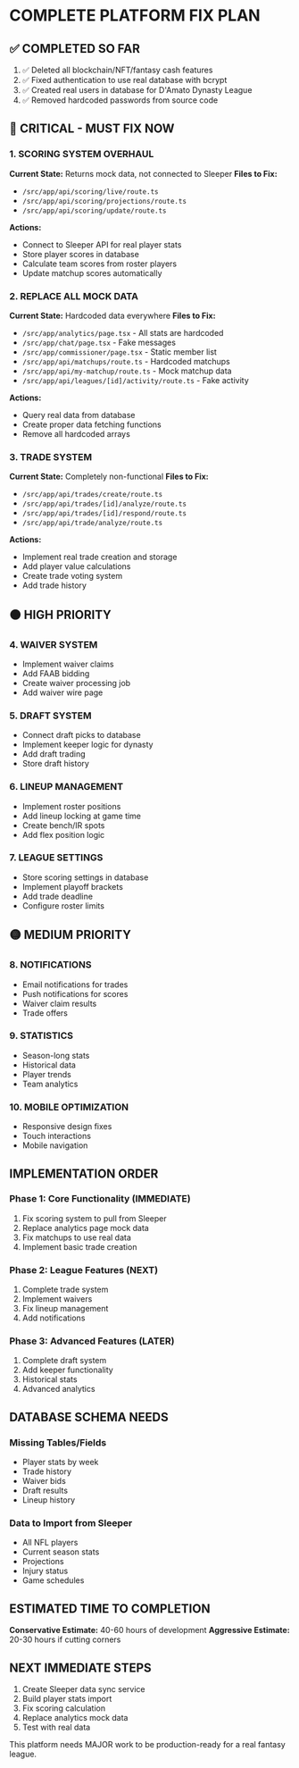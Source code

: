 # COMPLETE PLATFORM FIX PLAN

## ✅ COMPLETED SO FAR
1. ✅ Deleted all blockchain/NFT/fantasy cash features
2. ✅ Fixed authentication to use real database with bcrypt
3. ✅ Created real users in database for D'Amato Dynasty League
4. ✅ Removed hardcoded passwords from source code

## 🔴 CRITICAL - MUST FIX NOW

### 1. SCORING SYSTEM OVERHAUL
**Current State:** Returns mock data, not connected to Sleeper
**Files to Fix:**
- `/src/app/api/scoring/live/route.ts`
- `/src/app/api/scoring/projections/route.ts`
- `/src/app/api/scoring/update/route.ts`

**Actions:**
- Connect to Sleeper API for real player stats
- Store player scores in database
- Calculate team scores from roster players
- Update matchup scores automatically

### 2. REPLACE ALL MOCK DATA
**Current State:** Hardcoded data everywhere
**Files to Fix:**
- `/src/app/analytics/page.tsx` - All stats are hardcoded
- `/src/app/chat/page.tsx` - Fake messages
- `/src/app/commissioner/page.tsx` - Static member list
- `/src/app/api/matchups/route.ts` - Hardcoded matchups
- `/src/app/api/my-matchup/route.ts` - Mock matchup data
- `/src/app/api/leagues/[id]/activity/route.ts` - Fake activity

**Actions:**
- Query real data from database
- Create proper data fetching functions
- Remove all hardcoded arrays

### 3. TRADE SYSTEM
**Current State:** Completely non-functional
**Files to Fix:**
- `/src/app/api/trades/create/route.ts`
- `/src/app/api/trades/[id]/analyze/route.ts`
- `/src/app/api/trades/[id]/respond/route.ts`
- `/src/app/api/trade/analyze/route.ts`

**Actions:**
- Implement real trade creation and storage
- Add player value calculations
- Create trade voting system
- Add trade history

## 🟠 HIGH PRIORITY

### 4. WAIVER SYSTEM
- Implement waiver claims
- Add FAAB bidding
- Create waiver processing job
- Add waiver wire page

### 5. DRAFT SYSTEM
- Connect draft picks to database
- Implement keeper logic for dynasty
- Add draft trading
- Store draft history

### 6. LINEUP MANAGEMENT
- Implement roster positions
- Add lineup locking at game time
- Create bench/IR spots
- Add flex position logic

### 7. LEAGUE SETTINGS
- Store scoring settings in database
- Implement playoff brackets
- Add trade deadline
- Configure roster limits

## 🟡 MEDIUM PRIORITY

### 8. NOTIFICATIONS
- Email notifications for trades
- Push notifications for scores
- Waiver claim results
- Trade offers

### 9. STATISTICS
- Season-long stats
- Historical data
- Player trends
- Team analytics

### 10. MOBILE OPTIMIZATION
- Responsive design fixes
- Touch interactions
- Mobile navigation

## IMPLEMENTATION ORDER

### Phase 1: Core Functionality (IMMEDIATE)
1. Fix scoring system to pull from Sleeper
2. Replace analytics page mock data
3. Fix matchups to use real data
4. Implement basic trade creation

### Phase 2: League Features (NEXT)
1. Complete trade system
2. Implement waivers
3. Fix lineup management
4. Add notifications

### Phase 3: Advanced Features (LATER)
1. Complete draft system
2. Add keeper functionality
3. Historical stats
4. Advanced analytics

## DATABASE SCHEMA NEEDS

### Missing Tables/Fields
- Player stats by week
- Trade history
- Waiver bids
- Draft results
- Lineup history

### Data to Import from Sleeper
- All NFL players
- Current season stats
- Projections
- Injury status
- Game schedules

## ESTIMATED TIME TO COMPLETION

**Conservative Estimate:** 40-60 hours of development
**Aggressive Estimate:** 20-30 hours if cutting corners

## NEXT IMMEDIATE STEPS

1. Create Sleeper data sync service
2. Build player stats import
3. Fix scoring calculation
4. Replace analytics mock data
5. Test with real data

This platform needs MAJOR work to be production-ready for a real fantasy league.